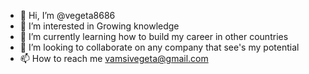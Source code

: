 - 👋 Hi, I’m @vegeta8686
- 👀 I’m interested in Growing knowledge
- 🌱 I’m currently learning how to build my career in other countries
- 💞️ I’m looking to collaborate on any company that see's my potential
- 📫 How to reach me vamsivegeta@gmail.com
<!---
vegeta8686/vegeta8686 is a ✨ special ✨ repository because its `README.md` (this file) appears on your GitHub profile.
You can click the Preview link to take a look at your changes.
--->
